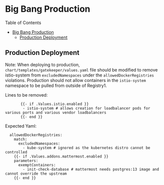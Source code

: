 # Big Bang Production

Table of Contents

- [Big Bang Production](#big-bang-production)
  - [Production Deployment](#production-deployment)

## Production Deployment

Note: When deploying to production, `chart/templates/gatekeeper/values.yaml` file should be modified to remove istio-system from `excludedNamespaces` under the `allowedDockerRegistries` violations. Production should not allow containers in the `istio-system` namespace to be pulled from outside of Registry1. 

Lines to be removed:
```
       {{- if .Values.istio.enabled }}
        - istio-system # allows creation for loadbalancer pods for various ports and various vendor loadbalancers
       {{- end }}
```
Expected Yaml:
```
  allowedDockerRegistries:
    match:
      excludedNamespaces: 
        - kube-system # ignored as the kubernetes distro cannot be controlled
    {{- if .Values.addons.mattermost.enabled }}
    parameters:
      exemptContainers:
        - init-check-database # mattermost needs postgres:13 image and cannot override the upstream
    {{- end }}

```


